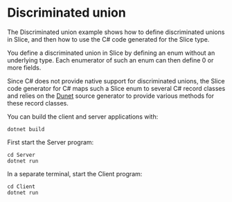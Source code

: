 # Discriminated union

The Discriminated union example shows how to define discriminated unions in Slice, and then how to use the C# code
generated for the Slice type.

You define a discriminated union in Slice by defining an enum without an underlying type. Each enumerator of such an
enum can then define 0 or more fields.

Since C# does not provide native support for discriminated unions, the Slice code generator for C# maps such a Slice
enum to several C# record classes and relies on the [Dunet] source generator to provide various methods for these record
classes.

You can build the client and server applications with:

``` shell
dotnet build
```

First start the Server program:

```shell
cd Server
dotnet run
```

In a separate terminal, start the Client program:

```shell
cd Client
dotnet run
```

[Dunet]: https://github.com/domn1995/dunet
